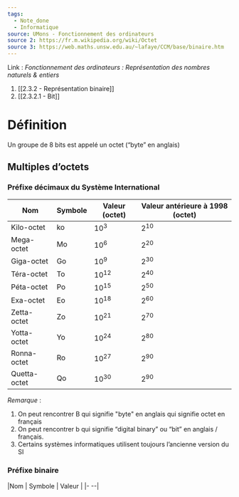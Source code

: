 ```yaml
---
tags:
  - Note_done
  - Informatique
source: UMons - Fonctionnement des ordinateurs
source 2: https://fr.m.wikipedia.org/wiki/Octet
source 3: https://web.maths.unsw.edu.au/~lafaye/CCM/base/binaire.htm
---
```


Link :
_Fonctionnement des ordinateurs : Représentation des nombres naturels & entiers_
1. [[2.3.2 - Représentation binaire]]
2. [[2.3.2.1 - Bit]]

# Définition
Un groupe de 8 bits est appelé un octet (“byte” en anglais)
## Multiples d’octets 
### Préfixe décimaux du Système International  
| Nom          | Symbole | Valeur (octet) | Valeur antérieure à 1998 (octet) |
| ------------ | ------- | -------------- | -------------------------------- |
| Kilo-octet   | ko      | $10^3$         | $2^{10}$                         |
| Mega-octet   | Mo      | $10^6$         | $2^{20}$                         |
| Giga-octet   | Go      | $10^9$         | $2^{30}$                         |
| Téra-octet   | To      | $10^{12}$      | $2^{40}$                         |
| Péta-octet   | Po      | $10^{15}$      | $2^{50}$                         |
| Exa-octet    | Eo      | $10^{18}$      | $2^{60}$                         |
| Zetta-octet  | Zo      | $10^{21}$      | $2^{70}$                         |
| Yotta-octet  | Yo      | $10^{24}$      | $2^{80}$                         |
| Ronna-octet  | Ro      | $10^{27}$      | $2^{90}$                         |
| Quetta-octet | Qo      | $10^{30}$      | $2^{90}$                         |
_Remarque_ :
1. On peut rencontrer $\text{B}$ qui signifie "byte" en anglais qui signifie octet en français
2. On peut rencontrer $\text{b}$ qui signifie “digital binary” ou “bit” en anglais / français.
3. Certains systèmes informatiques utilisent toujours l’ancienne version du SI

### Préfixe binaire 
|Nom | Symbole | Valeur |
|- --|